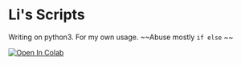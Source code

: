 # Li's Scripts
Writing on python3. For my own usage. ~~Abuse mostly `if else` ~~

[![Open In Colab](https://colab.research.google.com/assets/colab-badge.svg)](https://colab.research.google.com/github/KorewaLidesu/LiScripts/blob/main/Script.ipynb)

